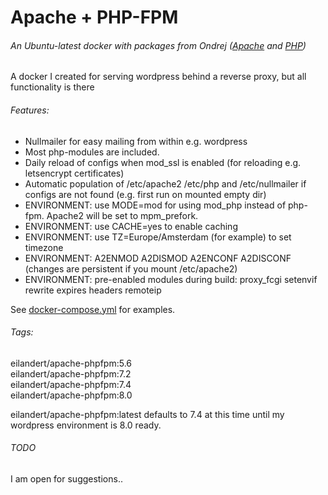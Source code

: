 # Apache + PHP-FPM 

###### An Ubuntu-latest docker with packages from Ondrej ([Apache](https://launchpad.net/~ondrej/+archive/ubuntu/apache2) and [PHP](https://launchpad.net/~ondrej/+archive/ubuntu/php))


A docker I created for serving wordpress behind a reverse proxy, but all functionality is there<BR>


###### Features:

* Nullmailer for easy mailing from within e.g. wordpress
* Most php-modules are included.
* Daily reload of configs when mod_ssl is enabled (for reloading e.g. letsencrypt certificates)
* Automatic population of /etc/apache2 /etc/php and /etc/nullmailer if configs are not found (e.g. first run on mounted empty dir)
* ENVIRONMENT: use MODE=mod for using mod_php instead of php-fpm. Apache2 will be set to mpm_prefork.
* ENVIRONMENT: use CACHE=yes to enable caching
* ENVIRONMENT: use TZ=Europe/Amsterdam (for example) to set timezone 
* ENVIRONMENT: A2ENMOD A2DISMOD A2ENCONF A2DISCONF (changes are persistent if you mount /etc/apache2)
* ENVIRONMENT: pre-enabled modules during build: proxy_fcgi setenvif rewrite expires headers remoteip

See [docker-compose.yml](https://github.com/eilandert/dockerized/blob/master/apache-phpfpm/docker-compose.yml) for examples.

###### Tags:

eilandert/apache-phpfpm:5.6<BR>
eilandert/apache-phpfpm:7.2<BR>
eilandert/apache-phpfpm:7.4<BR>
eilandert/apache-phpfpm:8.0<BR>

eilandert/apache-phpfpm:latest defaults to 7.4 at this time until my wordpress environment is 8.0 ready.

###### TODO

I am open for suggestions..
